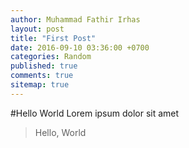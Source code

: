 ```yaml
---
author: Muhammad Fathir Irhas
layout: post
title: "First Post"
date: 2016-09-10 03:36:00 +0700
categories: Random
published: true
comments: true
sitemap: true
---
```


#Hello World
Lorem ipsum dolor sit amet

> Hello, World


